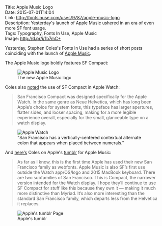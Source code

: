 Title: Apple Music Logo  
Date: 2015-07-01T14:04  
Link: http://fontsinuse.com/uses/9787/apple-music-logo  
Description: Yesterday's launch of Apple Music ushered in an era of even more SF font usage.  
Tags: Typography, Fonts In Use, Apple Music  
Image: http://d.pr/i/1b7mC+  

Yesterday, Stephen Coles's Fonts In Use had a series of short posts coinciding with the launch of [Apple Music][sixcolors]. 

The Apple Music logo boldly features SF Compact:

<figure>
	<img src="http://d.pr/i/1b7mC+" alt="Apple Music Logo" title="Apple Music Logo">
	<figcaption>The new Apple Music logo</figcaption>
</figure>

Coles also [noted][fontsinuse] the use of SF Compact in Apple Watch:

> San Francisco Compact was designed specifically for the Apple Watch. In the same genre as Neue Helvetica, which has long been Apple’s choice for system fonts, this typeface has larger apertures, flatter sides, and looser spacing, making for a more legible experience overall, especially for the small, glanceable type on a watch display.

<figure>
	<img class="screenshot applewatch" src="http://d.pr/i/12c69+" alt="Apple Watch" title="Apple Watch">
	<figcaption>"San Francisco has a vertically-centered contextual alternate colon that appears when placed between numerals."</figcaption>
</figure>

And [here's][fontsinuse 2] Coles on Apple's [tumblr][tumblr] for Apple Music:

> As far as I know, this is the first time Apple has used their new San Francisco family as webfonts. Apple Music is also SF’s first use outside the Watch app/OS/logo and 2015 MacBook keyboard. There are two subfamilies of San Francisco. This is Compact, the narrower version intended for the Watch display. I hope they’ll continue to use SF Compact for stuff like this because they own it — making it much more distinctive than Myriad. It’s also more interesting than the standard San Francisco family, which departs less from the Helvetica it replaces.

<figure>
	<img src="http://assets.fontsinuse.com/static/use-media-items/31/30548/full-2430x1776/5593308d/Apple%20Music%20tumblr.png" alt="Apple's tumblr Page" title="Apple's tumblr Page">
	<figcaption>Apple's tumblr</figcaption>
</figure>

[fontsinuse]: http://fontsinuse.com/uses/9788/apple-watch-os-watchos "Fonts In Use: watchOS"
[fontsinuse 2]: http://fontsinuse.com/uses/9786/apple-music-tumblr-site "Fonts In Use: Apple Music tumblr"
[sixcolors]: http://sixcolors.com/post/2015/06/apple-music-first-looks-trumpet-curation-over-algorithms/ "Six Colors on Apple Music's curation"
[tumblr]: http://applemusic.tumblr.com/ "Apple Music on tumblr"